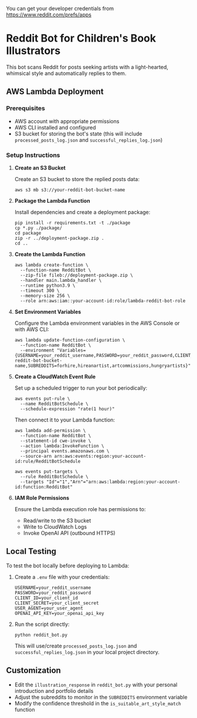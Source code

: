 You can get your developer credentials from https://www.reddit.com/prefs/apps

# Reddit Bot for Children's Book Illustrators

This bot scans Reddit for posts seeking artists with a light-hearted, whimsical style and automatically replies to them.

## AWS Lambda Deployment

### Prerequisites

- AWS account with appropriate permissions
- AWS CLI installed and configured
- S3 bucket for storing the bot's state (this will include `processed_posts_log.json` and `successful_replies_log.json`)

### Setup Instructions

1. **Create an S3 Bucket**

   Create an S3 bucket to store the replied posts data:

   ```
   aws s3 mb s3://your-reddit-bot-bucket-name
   ```

2. **Package the Lambda Function**

   Install dependencies and create a deployment package:

   ```
   pip install -r requirements.txt -t ./package
   cp *.py ./package/
   cd package
   zip -r ../deployment-package.zip .
   cd ..
   ```

3. **Create the Lambda Function**

   ```
   aws lambda create-function \
     --function-name RedditBot \
     --zip-file fileb://deployment-package.zip \
     --handler main.lambda_handler \
     --runtime python3.9 \
     --timeout 300 \
     --memory-size 256 \
     --role arn:aws:iam::your-account-id:role/lambda-reddit-bot-role
   ```

4. **Set Environment Variables**

   Configure the Lambda environment variables in the AWS Console or with AWS CLI:

   ```
   aws lambda update-function-configuration \
     --function-name RedditBot \
     --environment "Variables={USERNAME=your_reddit_username,PASSWORD=your_reddit_password,CLIENT_ID=your_client_id,CLIENT_SECRET=your_client_secret,USER_AGENT=your_user_agent,OPENAI_API_KEY=your_openai_api_key,S3_BUCKET_NAME=your-reddit-bot-bucket-name,SUBREDDITS=forhire,hireanartist,artcommissions,hungryartists}"
   ```

5. **Create a CloudWatch Event Rule**

   Set up a scheduled trigger to run your bot periodically:

   ```
   aws events put-rule \
     --name RedditBotSchedule \
     --schedule-expression "rate(1 hour)"
   ```

   Then connect it to your Lambda function:

   ```
   aws lambda add-permission \
     --function-name RedditBot \
     --statement-id cwe-invoke \
     --action lambda:InvokeFunction \
     --principal events.amazonaws.com \
     --source-arn arn:aws:events:region:your-account-id:rule/RedditBotSchedule
   ```

   ```
   aws events put-targets \
     --rule RedditBotSchedule \
     --targets "Id"="1","Arn"="arn:aws:lambda:region:your-account-id:function:RedditBot"
   ```

6. **IAM Role Permissions**

   Ensure the Lambda execution role has permissions to:

   - Read/write to the S3 bucket
   - Write to CloudWatch Logs
   - Invoke OpenAI API (outbound HTTPS)

## Local Testing

To test the bot locally before deploying to Lambda:

1. Create a `.env` file with your credentials:

   ```
   USERNAME=your_reddit_username
   PASSWORD=your_reddit_password
   CLIENT_ID=your_client_id
   CLIENT_SECRET=your_client_secret
   USER_AGENT=your_user_agent
   OPENAI_API_KEY=your_openai_api_key
   ```

2. Run the script directly:
   ```
   python reddit_bot.py
   ```
   This will use/create `processed_posts_log.json` and `successful_replies_log.json` in your local project directory.

## Customization

- Edit the `illustration_response` in `reddit_bot.py` with your personal introduction and portfolio details
- Adjust the subreddits to monitor in the `SUBREDDITS` environment variable
- Modify the confidence threshold in the `is_suitable_art_style_match` function
